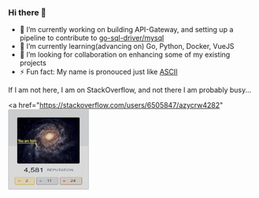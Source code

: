 ### Hi there 👋

- 🔭 I’m currently working on building API-Gateway, and setting up a pipeline to contribute to [go-sql-driver/mysql](https://github.com/go-sql-driver/mysql)
- 🌱 I’m currently learning(advancing on) Go, Python, Docker, VueJS
- 👯 I’m looking for collaboration on enhancing some of my existing projects
- ⚡ Fun fact: My name is pronouced just like [ASCII](https://en.wikipedia.org/wiki/ASCII)

If I am not here, I am on StackOverflow, and not there I am probably busy...

<a href="https://stackoverflow.com/users/6505847/azycrw4282" <img src="./stackO.png" alt="" width="164" height="164" class="bar-sm avatar-user"></a>


<!--
**AzyCrw4282/azycrw4282** is a ✨ _special_ ✨ repository because its `README.md` (this file) appears on your GitHub profile.

Here are some ideas to get you started:

- 🔭 I’m currently working on ...
- 🌱 I’m currently learning ...
- 👯 I’m looking to collaborate on ...
- 🤔 I’m looking for help with ...
- 💬 Ask me about ...
- 📫 How to reach me: ...
- 😄 Pronouns: ...
- ⚡ Fun fact: ...
-->


